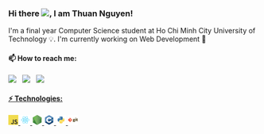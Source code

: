 <!-- <p align="center">
  <img src="https://github.com/ThuanNguyen1210/ThuanNguyen1210/raw/main/assets/intro.gif" alt="Hi, I'm Thuan Nguyen 👋 I'm a 🚀 I'm a student at HCMUT">
</p> -->
### Hi there <img src="https://raw.githubusercontent.com/MartinHeinz/MartinHeinz/master/wave.gif" width="30px">, I am Thuan Nguyen!


I'm a final year Computer Science student at Ho Chi Minh City University of Technology 💡. I'm currently working on Web Development 🚀


#### 📫 How to reach me: 
  [<img src="https://img.icons8.com/color/48/000000/linkedin.png" width="3.5%"/>](https://www.linkedin.com/in/thuan-nguyen-82a66119a/)  &nbsp; 
  [<img src="https://img.icons8.com/fluent/48/000000/facebook-new.png" width="3.5%"/>](https://www.facebook.com/ngocthuan1210/)  &nbsp; 
  <a href="mailto:thuannguyen121000@gmail.com"> <img src="https://img.icons8.com/fluent/48/000000/gmail.png" width="3.5%"/>
  <p align="left">


#### ⚡ Technologies:  

<code><img height="20" src="https://raw.githubusercontent.com/github/explore/80688e429a7d4ef2fca1e82350fe8e3517d3494d/topics/javascript/javascript.png"></code>
<code><img height="20" src="https://raw.githubusercontent.com/github/explore/80688e429a7d4ef2fca1e82350fe8e3517d3494d/topics/react/react.png"></code>
<code><img height="20" src="https://raw.githubusercontent.com/github/explore/80688e429a7d4ef2fca1e82350fe8e3517d3494d/topics/nodejs/nodejs.png"></code>
<code><img height="20" src="https://raw.githubusercontent.com/github/explore/80688e429a7d4ef2fca1e82350fe8e3517d3494d/topics/cpp/cpp.png"></code>
<code><img height="20" src="https://raw.githubusercontent.com/github/explore/80688e429a7d4ef2fca1e82350fe8e3517d3494d/topics/python/python.png"></code>
<code><img height="20" src="https://raw.githubusercontent.com/github/explore/80688e429a7d4ef2fca1e82350fe8e3517d3494d/topics/git/git.png"></code>



